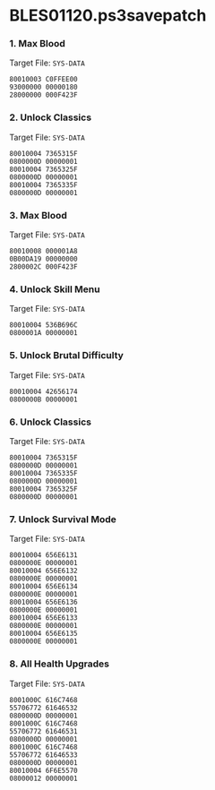 # BLES01120.ps3savepatch

### 1. Max Blood

Target File: `SYS-DATA`

```
80010003 C0FFEE00
93000000 00000180
28000000 000F423F
```

### 2. Unlock Classics

Target File: `SYS-DATA`

```
80010004 7365315F
0800000D 00000001
80010004 7365325F
0800000D 00000001
80010004 7365335F
0800000D 00000001
```

### 3. Max Blood

Target File: `SYS-DATA`

```
80010008 000001A8
0B00DA19 00000000
2800002C 000F423F
```

### 4. Unlock Skill Menu

Target File: `SYS-DATA`

```
80010004 536B696C
0800001A 00000001
```

### 5. Unlock Brutal Difficulty

Target File: `SYS-DATA`

```
80010004 42656174
0800000B 00000001
```

### 6. Unlock Classics

Target File: `SYS-DATA`

```
80010004 7365315F
0800000D 00000001
80010004 7365335F
0800000D 00000001
80010004 7365325F
0800000D 00000001
```

### 7. Unlock Survival Mode

Target File: `SYS-DATA`

```
80010004 656E6131
0800000E 00000001
80010004 656E6132
0800000E 00000001
80010004 656E6134
0800000E 00000001
80010004 656E6136
0800000E 00000001
80010004 656E6133
0800000E 00000001
80010004 656E6135
0800000E 00000001
```

### 8. All Health Upgrades

Target File: `SYS-DATA`

```
8001000C 616C7468
55706772 61646532
0800000D 00000001
8001000C 616C7468
55706772 61646531
0800000D 00000001
8001000C 616C7468
55706772 61646533
0800000D 00000001
80010004 6F6E5570
08000012 00000001
```

